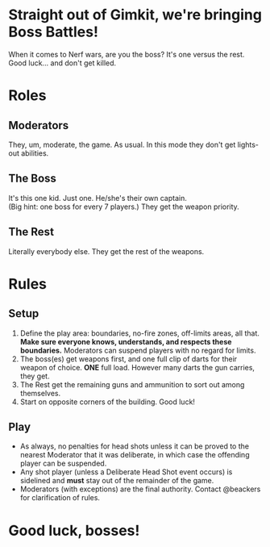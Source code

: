 # Straight out of Gimkit, we're bringing Boss Battles!
When it comes to Nerf wars, are you the boss? It's one versus the rest. Good luck... and don't get killed.

# Roles
## Moderators
They, um, moderate, the game. As usual. In this mode they don't get lights-out abilities.
## The Boss
It's this one kid. Just one. He/she's their own captain.<br>
(Big hint: one boss for every 7 players.) They get the weapon priority.
## The Rest
Literally everybody else. They get the rest of the weapons.

# Rules
## Setup
1. Define the play area: boundaries, no-fire zones, off-limits areas, all that. **Make sure everyone knows, understands, and respects these boundaries.** Moderators can suspend players with no regard for limits.
2. The boss(es) get weapons first, and one full clip of darts for their weapon of choice. **ONE** full load. However many darts the gun carries, they get.
3. The Rest get the remaining guns and ammunition to sort out among themselves.
4. Start on opposite corners of the building. Good luck!

## Play

- As always, no penalties for head shots unless it can be proved to the nearest Moderator that it was deliberate, in which case the offending player can be suspended.
- Any shot player (unless a Deliberate Head Shot event occurs) is sidelined and **must** stay out of the remainder of the game.
- Moderators (with exceptions) are the final authority. Contact @beackers for clarification of rules.

# Good luck, bosses!
